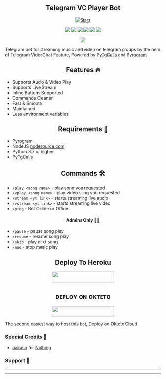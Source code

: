 <h2 align="center">Telegram VC Player Bot</h2>
<p>

<p align="center">
    <a href="https://github.com/AnonymousR1025/AnonMusic/stargazers"><img src="https://img.shields.io/github/stars/AnonymousR1025/AnonMusic?label=Stars&style=flat-square&logo=github&color=F10070" alt="Stars" /></a>
</p>
<p align="center">
    <a href="https://github.com/AnonymousR1025/AnonMusic"> <img src="https://img.shields.io/github/repo-size/AnonymousR1025/AnonMusic?color=orange&logo=github&logoColor=green&style=for-the-badge" /></a>
    <a href="https://github.com/AnonymousR1025/AnonMusic/commits/AnonymousR1025"> <img src="https://img.shields.io/github/last-commit/AnonymousR1025/AnonMusic?color=blue&logo=github&logoColor=green&style=for-the-badge" /></a>
    <a href="https://github.com/AnonymousR1025/AnonMusic/graphs/commit-activity" alt="Maintenance"> <img src="https://img.shields.io/badge/Maintained%3F-yes-red.svg?style=flat-square" /></a>
    <a href="https://github.com/AnonymousR1025/AnonMusic/issues"> <img src="https://img.shields.io/github/issues/AnonymousR1025/AnonMusic?color=blueviolet&logo=github&logoColor=green&style=for-the-badge" /></a>
    <a href="https://github.com/AnonymousR1025/AnonMusic/network/members"> <img src="https://img.shields.io/github/forks/AnonymousR1025/AnonMusic?color=red&logo=github&logoColor=green&style=for-the-badge" /></a>  
    <a href="https://pypi.org/project/Pyrogram/"> <img src="https://img.shields.io/pypi/v/pyrogram?color=yellow&label=pyrogram&logo=python&logoColor=green&style=for-the-badge" /></a>
</p>

<p align="center"><a href="https://t.me/DevilsHeavenMF"><img src="https://telegra.ph/file/d6ff45f5be2b42fcc2ffb.jpg"></a></p>

Telegram bot for streaming music and video on telegram groups by the help of Telegram VideoChat Feature, 
Powered by <a href="https://github.com/pytgcalls/pytgcalls">PyTgCalls</a>
and <a href="https://github.com/pyrogram/pyrogram">Pyrogram</a>
</p>

<h2 align="center"> Features 🔥 </h2> 
<ul>
    <li>Supports Audio & Video Play</li>
    <li>Supports Live Stream</li>
    <li>Inline Buttons Supported</li>
    <li>Commands Cleaner</li>
    <li>Fast & Smooth</li>
    <li>Maintained</li>
    <li>Less environment variables</li>
</ul>

<h2 align="center"> Requirements 📝 </h2>

- Pyrogram
- NodeJS [nodesource.com](https://nodesource.com/)
- Python 3.7 or higher
- [PyTgCalls](https://github.com/pytgcalls/pytgcalls)

<h2 align="center"> Commands 🛠 </h2>

- `/play <song name>` - play song you requested
- `/vplay <song name>` - play video song you requested
- `/stream <yt link>` - starts streaming live audio
- `/vstream <yt link>` - starts streaming live video
- `/ping` - Bot Online or Offine

<h4 align="center"> Admins Only 👷‍♂️ </h4>

- `/pause` - pause song play
- `/resume` - resume song play
- `/skip` - play next song
- `/end` - stop music play

<h2 align="center"> Deploy To Heroku </h2>
<p align="center"><a href="https://dashboard.heroku.com/new?template=https://github.com/aakashxok/AnonMusic"> <img src="https://img.shields.io/badge/Deploy%20To%20Heroku-black?style=for-the-badge&logo=heroku" width="200" height="35.45"/></a></p>

<h2 align="center"> ᴅᴇᴩʟᴏʏ ᴏɴ ᴏᴋᴛᴇᴛᴏ </h2>

<p align="center"><a href="https://cloud.okteto.com/deploy?repository=https://github.com/aakashxok/AnonMusic"><img src="https://img.shields.io/badge/Deploy%20To%20Okteto-informational?style=for-the-badge&logo=Okteto" width="200" height="35.45"/></a></p>
The second easiest way to host this bot, Deploy on Okteto Cloud


### Special Credits 💖
- [aakash](https://github.com/aakashxok) for [Nothing](https://github.com/aakashxok/AnonMusic)

### Support 🎑
<a href="https://telegram.me/wildxbotsupport"></a>

------------------------------------------------
-------------------------------------------------
